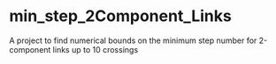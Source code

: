 # min_step_2Component_Links
A project to find numerical bounds on the minimum step number for 2-component links up to 10 crossings
